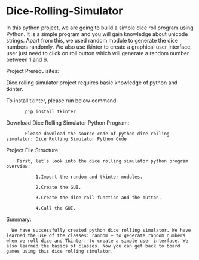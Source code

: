 # Dice-Rolling-Simulator
In this python project, we are going to build a simple dice roll program using Python.
It is a simple program and you will gain knowledge about unicode strings. Apart from this, we used random module to generate the dice numbers randomly.
We also use tkinter to create a graphical user interface, user just need to click on roll button which will generate a random number between 1 and 6.

Project Prerequisites:

   Dice rolling simulator project requires basic knowledge of python and tkinter.
   
To install tkinter, please run below command:

           pip install tkinter
           
 Download Dice Rolling Simulator Python Program:
 
           Please download the source code of python dice rolling simulator: Dice Rolling Simulator Python Code

Project File Structure:

        First, let’s look into the dice rolling simulator python program overview:
        
               1.Import the random and tkinter modules.
               
               2.Create the GUI.
               
               3.Create the dice roll function and the button.
               
               4.Call the GUI.
               
Summary:

      We have successfully created python dice rolling simulator. We have learned the use of the classes: random – to generate random numbers when we roll dice and Tkinter: to create a simple user interface. We also learned the basics of classes. Now you can get back to board games using this dice rolling simulator.
